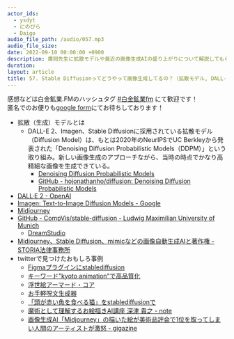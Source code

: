 ```yaml
---
actor_ids:
  - ysdyt
  - にのぴら
  - Daigo
audio_file_path: /audio/057.mp3
audio_file_size: 
date: 2022-09-10 00:00:00 +0900
description: 廣岡先生に拡散モデルや最近の画像生成AIの盛り上がりについて解説してもらいました！
duration: 
layout: article
title: 57. Stable Diffusionってどうやって画像生成してるの？（拡散モデル, DALL-E 2, Imagen, Stable Diffusion）
---
```


感想などは白金鉱業.FMのハッシュタグ [#白金鉱業fm](https://twitter.com/search?q=%23%E7%99%BD%E9%87%91%E9%89%B1%E6%A5%ADfm&src=typed_query) にて歓迎です！  
匿名でのお便りも[google form](https://forms.gle/pRVNhjrhk8F88T228)にてお待ちしております！  

- 拡散（生成）モデルとは
  - DALL-E 2、Imagen、Stable Diffusionに採用されている拡散モデル（Diffusion Model）は、もとは2020年のNeurIPSでUC Berkleyから発表された「Denoising Diffusion Probabilistic Models（DDPM）」という取り組み。新しい画像生成のアプローチながら、当時の時点でかなり高精細な画像を生成できている。
    - [Denoising Diffusion Probabilistic Models](https://arxiv.org/abs/2006.11239)
    - [GitHub - hojonathanho/diffusion: Denoising Diffusion Probabilistic Models](https://github.com/hojonathanho/diffusion)
- [DALL·E 2 - OpenAI](https://openai.com/dall-e-2/)
- [Imagen: Text-to-Image Diffusion Models - Google](https://imagen.research.google/)
- [Midjourney](https://www.midjourney.com/home/)
- [GitHub - CompVis/stable-diffusion - Ludwig Maximilian University of Munich](https://github.com/CompVis/stable-diffusion)
  - [DreamStudio](https://stabilityai.us.auth0.com/u/login?state=hKFo2SBqMDJxOFJLOXU0bExCb3dQM1VrNXFpWllxWXExWmdFeqFur3VuaXZlcnNhbC1sb2dpbqN0aWTZIGFYWld5VEhIbll1bURGOV9hR0ZoWlBrcE1CWHhxd2d0o2NpZNkgS3ZZWkpLU2htVW9PalhwY2xRbEtZVXh1Y0FWZXNsSE4)
- [Midjourney、Stable Diffusion、mimicなどの画像自動生成AIと著作権 - STORIA法律事務所](https://storialaw.jp/blog/8820)
- twitterで見つけたおもしろ事例
  - [Figmaプラグインにstablediffusion](https://twitter.com/yamkaz/status/1562495638440251392?s=12&t=wlQam8kY1j3ndW1TI4SgNw)
  - [キーワード"kyoto animation"で高品質化](https://twitter.com/minux302/status/1562080166616367105?s=12&t=wlQam8kY1j3ndW1TI4SgNw)
  - [浮世絵アーマード・コア](https://twitter.com/tokoroten/status/1562715086099476482?s=12&t=wlQam8kY1j3ndW1TI4SgNw)
  - [お手軽呪文生成器](https://samezi-but.com/toaru-ai-no-prompt-generater-for-midjourney/)
  - [「頭が赤い魚を食べる猫」をstablediffusionで](https://twitter.com/Akatsuki_No9/status/1562832781599965184?t=-H1SRfSgXp0wYnEeg66x5A&s=19 )
  - [魔術として理解するお絵描きAI講座 深津 貴之 - note](https://note.com/fladdict/n/n0f0be20e3e23)
  - [画像生成AI「Midjourney」の描いた絵が美術品評会で1位を取ってしまい人間のアーティストが激怒 - gigazine](https://gigaz.in/3Q5ncKl)
